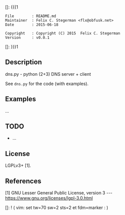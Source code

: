 []: {{{1

    File        : README.md
    Maintainer  : Felix C. Stegerman <flx@obfusk.net>
    Date        : 2015-06-18

    Copyright   : Copyright (C) 2015  Felix C. Stegerman
    Version     : v0.0.1

[]: }}}1

<!-- badge? -->

## Description

dns.py - python (2+3) DNS server + client

See `dns.py` for the code (with examples).

## Examples

...

## TODO

* ...

## License

LGPLv3+ [1].

## References

[1] GNU Lesser General Public License, version 3
--- https://www.gnu.org/licenses/lgpl-3.0.html

[]: ! ( vim: set tw=70 sw=2 sts=2 et fdm=marker : )
